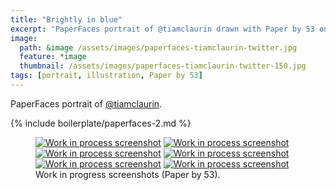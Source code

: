 ```yaml
---
title: "Brightly in blue"
excerpt: "PaperFaces portrait of @tiamclaurin drawn with Paper by 53 on an iPad."
image: 
  path: &image /assets/images/paperfaces-tiamclaurin-twitter.jpg 
  feature: *image
  thumbnail: /assets/images/paperfaces-tiamclaurin-twitter-150.jpg
tags: [portrait, illustration, Paper by 53]
---
```


PaperFaces portrait of [@tiamclaurin](http://twitter.com/tiamclaurin).

{% include boilerplate/paperfaces-2.md %}

<figure class="half">
	<a href="/assets/images/paperfaces-tiamclaurin-process-1-lg.jpg"><img src="/assets/images/paperfaces-tiamclaurin-process-1-600.jpg" alt="Work in process screenshot"></a>
	<a href="/assets/images/paperfaces-tiamclaurin-process-2-lg.jpg"><img src="/assets/images/paperfaces-tiamclaurin-process-2-600.jpg" alt="Work in process screenshot"></a>
	<a href="/assets/images/paperfaces-tiamclaurin-process-3-lg.jpg"><img src="/assets/images/paperfaces-tiamclaurin-process-3-600.jpg" alt="Work in process screenshot"></a>
	<a href="/assets/images/paperfaces-tiamclaurin-process-4-lg.jpg"><img src="/assets/images/paperfaces-tiamclaurin-process-4-600.jpg" alt="Work in process screenshot"></a>
	<a href="/assets/images/paperfaces-tiamclaurin-process-5-lg.jpg"><img src="/assets/images/paperfaces-tiamclaurin-process-5-600.jpg" alt="Work in process screenshot"></a>
	<a href="/assets/images/paperfaces-tiamclaurin-process-6-lg.jpg"><img src="/assets/images/paperfaces-tiamclaurin-process-6-600.jpg" alt="Work in process screenshot"></a>
	<figcaption>Work in progress screenshots (Paper by 53).</figcaption>
</figure>
